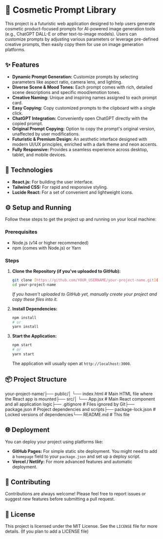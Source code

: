 # 🌸 Cosmetic Prompt Library

This project is a futuristic web application designed to help users generate cosmetic product-focused prompts for AI-powered image generation tools (e.g., ChatGPT DALL-E or other text-to-image models). Users can customize prompts by adjusting various parameters or leverage pre-defined creative prompts, then easily copy them for use on image generation platforms.

## ✨ Features

* **Dynamic Prompt Generation:** Customize prompts by selecting parameters like aspect ratio, camera lens, and lighting.
* **Diverse Scene & Mood Tones:** Each prompt comes with rich, detailed scene descriptions and specific mood/emotion tones.
* **Creative Naming:** Unique and inspiring names assigned to each prompt card.
* **Easy Copying:** Copy customized prompts to the clipboard with a single click.
* **ChatGPT Integration:** Conveniently open ChatGPT directly with the copied prompt.
* **Original Prompt Copying:** Option to copy the prompt's original version, unaffected by user modifications.
* **Futuristic & Premium Design:** An aesthetic interface designed with modern UI/UX principles, enriched with a dark theme and neon accents.
* **Fully Responsive:** Provides a seamless experience across desktop, tablet, and mobile devices.

## 🚀 Technologies

* **React.js:** For building the user interface.
* **Tailwind CSS:** For rapid and responsive styling.
* **Lucide React:** For a set of convenient and lightweight icons.

## ⚙️ Setup and Running

Follow these steps to get the project up and running on your local machine:

### Prerequisites

* Node.js (v14 or higher recommended)
* npm (comes with Node.js) or Yarn

### Steps

1.  **Clone the Repository (if you've uploaded to GitHub):**
    ```bash
    git clone [https://github.com/YOUR_USERNAME/your-project-name.git](https://github.com/YOUR_USERNAME/your-project-name.git)
    cd your-project-name
    ```
    *If you haven't uploaded to GitHub yet, manually create your project and copy these files into it.*

2.  **Install Dependencies:**
    ```bash
    npm install
    # or
    yarn install
    ```

3.  **Start the Application:**
    ```bash
    npm start
    # or
    yarn start
    ```
    The application will usually open at `http://localhost:3000`.

## 📦 Project Structure

your-project-name/├── public/│   └── index.html         # Main HTML file where the React app is mounted├── src/│   └── App.jsx            # Main React component and all application logic├── .gitignore             # Files ignored by Git├── package.json           # Project dependencies and scripts├── package-lock.json      # Locked versions of dependencies└── README.md              # This file
## 🌐 Deployment

You can deploy your project using platforms like:

* **GitHub Pages:** For simple static site deployment. You might need to add a `homepage` field to your `package.json` and set up a deploy script.
* **Vercel / Netlify:** For more advanced features and automatic deployment.

## 🤝 Contributing

Contributions are always welcome! Please feel free to report issues or suggest new features before submitting a pull request.

## 📄 License

This project is licensed under the MIT License. See the `LICENSE` file for more details. (If you plan to add a LICENSE file)
